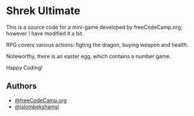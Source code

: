 
# Shrek Ultimate

This is a source code for a mini-game developed by freeCodeCamp.org; however I have modified it a bit. 

RPG covers various actions: figting the dragon, buying weapon and health. 

Noteworthy, there is an easter egg, which contains a number game.

Happy Coding!




## Authors

- [@freeCodeCamp.org](https://www.youtube.com/watch?v=nu_pCVPKzTk)
- [@islombekshamsi](https://github.com/islombekshamsi)


